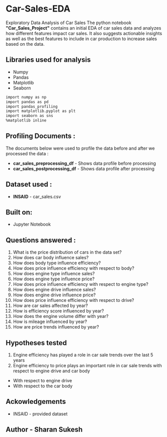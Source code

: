 # Car-Sales-EDA
Exploratory Data Analysis of Car Sales
The python notebook __"Car_Sales_Project"__ contains an initial EDA of car sales data and analyzes how different features impact car sales. It also suggests actionable insights as well as the best features to include in car production to increase sales based on the data. 

## Libraries used for analysis
* Numpy
* Pandas
* Matplotlib
* Seaborn

```bash
import numpy as np                                                
import pandas as pd                                               
import pandas_profiling
import matplotlib.pyplot as plt
import seaborn as sns            
%matplotlib inline
```

## Profiling Documents :
The documents below were used to profile the data before and after we processed the data :
 * __car_sales_preprocessing_df__ - Shows data profile before processing
 * __car_sales_postprocessing_df__ - Shows data profile after processing

## Dataset used :
* __INSAID__ - car_sales.csv

## Built on:
* Jupyter Notebook

## Questions answered :
1. What is the price distribution of cars in the data set?
2. How does car body influence sales?
3. How does body type influence efficiency?
4. How does price influence efficiency with respect to body?
5. How does engine type influence sales?
6. How does engine type influence price?
7. How does price influence efficiency with respect to engine type?
8. How does engine drive influence sales?
9. How does engine drive influence price?
10. How does price influence efficiency with respect to drive?
11. How are car sales affected by year?
12. How is efficiency score influenced by year?
13. How does the engine volume differ with year?
14. How is mileage influenced by year?
15. How are price trends influenced by year?

## Hypotheses tested
1. Engine efficiency has played a role in car sale trends over the last 5 years
2. Engine efficiency to price plays an important role in car sale trends with respect to engine drive and car body
  * With respect to engine drive
  * With respect to the car body

## Ackowledgements
* INSAID - provided dataset

## Author - Sharan Sukesh
